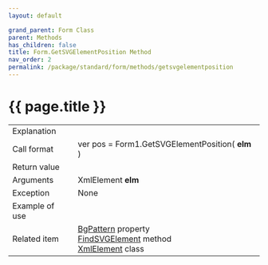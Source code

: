 ```yaml
---
layout: default

grand_parent: Form Class
parent: Methods
has_children: false
title: Form.GetSVGElementPosition Method
nav_order: 2
permalink: /package/standard/form/methods/getsvgelementposition
---
```

# {{ page.title }}

<table>
  <tr>
    <td>Explanation</td>
    <td colspan="2"></td>
  </tr>
  <tr>
    <td>Call format</td>
    <td colspan="2">ver pos = Form1.GetSVGElementPosition( <b>elm</b> )</td>
  </tr>
  <tr>
    <td>Return value</td>
    <td colspan="2"></td>
  </tr>  
  <tr>
    <td>Arguments</td>
    <td>XmlElement <b>elm</b></td>
    <td></td>
  </tr>
  <tr>
    <td>Exception</td>
    <td colspan="2">None</td>
  </tr>
  <tr>
    <td>Example of use</td>
    <td colspan="2"><code><pre>
    </pre></code></td>
  </tr>
  <tr>
    <td>Related item</td>
    <td colspan="2"><a href="/package/standard/form/properties/bgpattern">BgPattern</a> property<br><a href="/package/standard/form/methods/findsvgelement">FindSVGElement</a> method<br><a href="/package/xmlpackage/xmlelement">XmlElement</a> class<br></td>
  </tr>
</table>

